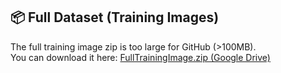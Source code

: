 ## 📦 Full Dataset (Training Images)

The full training image zip is too large for GitHub (>100MB).  
You can download it here: [FullTrainingImage.zip (Google Drive)](https://drive.google.com/file/d/1zeNa3KPODcN3yNtWYuzENvS-U-9c_c0u/view?usp=sharing)

